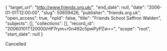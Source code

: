 {
  "target_url": "http://www.friends.org.uk/", 
  "end_date": null, 
  "date": "2006-01-01T12:00:00", 
  "slug": 50659426, 
  "publisher": "friends.org.uk", 
  "open_access": true, 
  "npld": false, 
  "title": "Friends School Saffron Walden", 
  "subjects": [], 
  "collections": [], 
  "record_id": "20060101T120000/HP7rym+r0n492c5pwPyPZw==", 
  "scope": "root", 
  "start_date": null
}

Cancelled